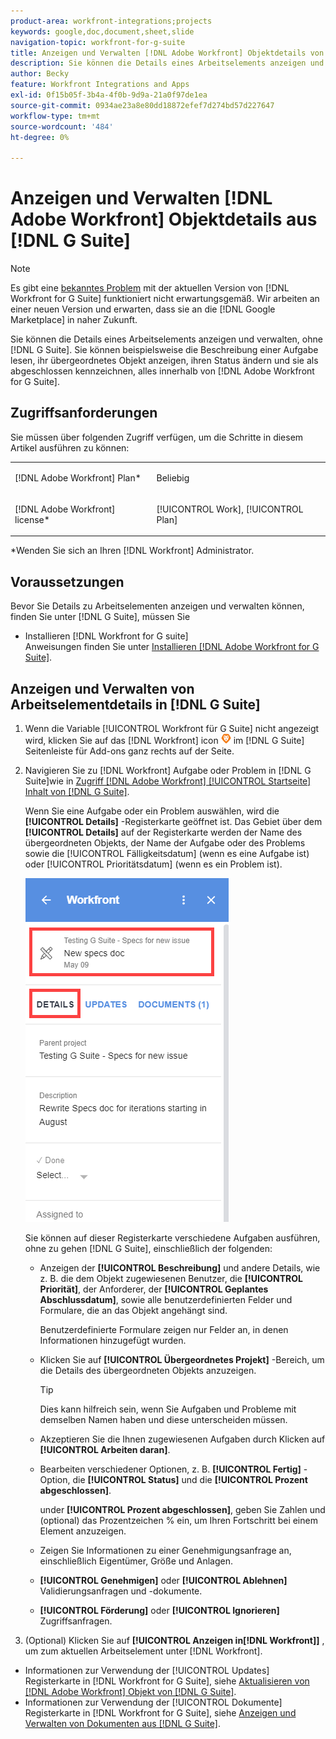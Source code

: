 ```yaml
---
product-area: workfront-integrations;projects
keywords: google,doc,document,sheet,slide
navigation-topic: workfront-for-g-suite
title: Anzeigen und Verwalten [!DNL Adobe Workfront] Objektdetails von G Suite
description: Sie können die Details eines Arbeitselements anzeigen und verwalten, ohne die G Suite verlassen zu müssen. Sie können beispielsweise die Beschreibung einer Aufgabe lesen, ihr übergeordnetes Objekt anzeigen, ihren Status ändern und sie als abgeschlossen kennzeichnen, alles innerhalb von [!DNL Adobe Workfront] für G Suite.
author: Becky
feature: Workfront Integrations and Apps
exl-id: 0f15b05f-3b4a-4f0b-9d9a-21a0f97de1ea
source-git-commit: 0934ae23a8e80dd18872efef7d274bd57d227647
workflow-type: tm+mt
source-wordcount: '484'
ht-degree: 0%

---
```


# Anzeigen und Verwalten [!DNL Adobe Workfront] Objektdetails aus [!DNL G Suite]

>[!NOTE]
>
>Es gibt eine [bekanntes Problem](https://experienceleague.adobe.com/docs/workfront-known-issues/issues/new-workfront-experience/wf-current/wf-integrations-error-when-opening-wf-for-gsuite.html?lang=en) mit der aktuellen Version von [!DNL Workfront for G Suite] funktioniert nicht erwartungsgemäß. Wir arbeiten an einer neuen Version und erwarten, dass sie an die [!DNL Google Marketplace] in naher Zukunft.

Sie können die Details eines Arbeitselements anzeigen und verwalten, ohne [!DNL G Suite]. Sie können beispielsweise die Beschreibung einer Aufgabe lesen, ihr übergeordnetes Objekt anzeigen, ihren Status ändern und sie als abgeschlossen kennzeichnen, alles innerhalb von [!DNL Adobe Workfront for G Suite].

## Zugriffsanforderungen

Sie müssen über folgenden Zugriff verfügen, um die Schritte in diesem Artikel ausführen zu können:

<table style="table-layout:auto"> 
 <col> 
 <col> 
 <tbody> 
  <tr> 
   <td role="rowheader">[!DNL Adobe Workfront] Plan*</td> 
   <td> <p>Beliebig</p> </td> 
  </tr> 
  <tr> 
   <td role="rowheader">[!DNL Adobe Workfront] license*</td> 
   <td> <p>[!UICONTROL Work], [!UICONTROL Plan]</p> </td> 
  </tr> 
</tbody> 
</table>

&#42;Wenden Sie sich an Ihren [!DNL Workfront] Administrator.

## Voraussetzungen

Bevor Sie Details zu Arbeitselementen anzeigen und verwalten können, finden Sie unter [!DNL G Suite], müssen Sie

* Installieren [!DNL Workfront for G suite]\
   Anweisungen finden Sie unter [Installieren [!DNL Adobe Workfront for G Suite]](../../workfront-integrations-and-apps/workfront-for-g-suite/install-workfront-for-gsuite.md).

## Anzeigen und Verwalten von Arbeitselementdetails in [!DNL G Suite]

1. Wenn die Variable [!UICONTROL Workfront für G Suite] nicht angezeigt wird, klicken Sie auf das [!DNL Workfront] icon ![](assets/wf-lion-icon.png) im [!DNL G Suite] Seitenleiste für Add-ons ganz rechts auf der Seite.
1. Navigieren Sie zu [!DNL Workfront] Aufgabe oder Problem in [!DNL G Suite]wie in [Zugriff [!DNL Adobe Workfront] [!UICONTROL Startseite] Inhalt von [!DNL G Suite]](../../workfront-integrations-and-apps/workfront-for-g-suite/access-wf-home-content-from-g-suite.md).

   Wenn Sie eine Aufgabe oder ein Problem auswählen, wird die **[!UICONTROL Details]** -Registerkarte geöffnet ist. Das Gebiet über dem **[!UICONTROL Details]** auf der Registerkarte werden der Name des übergeordneten Objekts, der Name der Aufgabe oder des Problems sowie die [!UICONTROL Fälligkeitsdatum] (wenn es eine Aufgabe ist) oder [!UICONTROL Prioritätsdatum] (wenn es ein Problem ist).

   ![](assets/details-tab.png)

   Sie können auf dieser Registerkarte verschiedene Aufgaben ausführen, ohne zu gehen [!DNL G Suite], einschließlich der folgenden:

   * Anzeigen der **[!UICONTROL Beschreibung]** und andere Details, wie z. B. die dem Objekt zugewiesenen Benutzer, die **[!UICONTROL Priorität]**, der Anforderer, der **[!UICONTROL Geplantes Abschlussdatum]**, sowie alle benutzerdefinierten Felder und Formulare, die an das Objekt angehängt sind.

      Benutzerdefinierte Formulare zeigen nur Felder an, in denen Informationen hinzugefügt wurden.

   * Klicken Sie auf **[!UICONTROL Übergeordnetes Projekt]** -Bereich, um die Details des übergeordneten Objekts anzuzeigen.

      >[!TIP]
      >
      >Dies kann hilfreich sein, wenn Sie Aufgaben und Probleme mit demselben Namen haben und diese unterscheiden müssen.

   * Akzeptieren Sie die Ihnen zugewiesenen Aufgaben durch Klicken auf **[!UICONTROL Arbeiten daran]**.
   * Bearbeiten verschiedener Optionen, z. B. **[!UICONTROL Fertig]** -Option, die **[!UICONTROL Status]** und die **[!UICONTROL Prozent abgeschlossen]**.

      under **[!UICONTROL Prozent abgeschlossen]**, geben Sie Zahlen und (optional) das Prozentzeichen % ein, um Ihren Fortschritt bei einem Element anzuzeigen.
   * Zeigen Sie Informationen zu einer Genehmigungsanfrage an, einschließlich Eigentümer, Größe und Anlagen.
   * **[!UICONTROL Genehmigen]** oder **[!UICONTROL Ablehnen]** Validierungsanfragen und -dokumente.

   * **[!UICONTROL Förderung]** oder **[!UICONTROL Ignorieren]** Zugriffsanfragen.

1. (Optional) Klicken Sie auf **[!UICONTROL Anzeigen in[!DNL Workfront]]** , um zum aktuellen Arbeitselement unter [!DNL Workfront].

* Informationen zur Verwendung der [!UICONTROL Updates] Registerkarte in [!DNL Workfront for G Suite], siehe [Aktualisieren von [!DNL Adobe Workfront] Objekt von [!DNL G Suite]](../../workfront-integrations-and-apps/workfront-for-g-suite/update-a-workfront-object-in-gsuite.md).
* Informationen zur Verwendung der [!UICONTROL Dokumente] Registerkarte in [!DNL Workfront for G Suite], siehe [Anzeigen und Verwalten von Dokumenten aus [!DNL G Suite]](../../workfront-integrations-and-apps/workfront-for-g-suite/view-and-manage-documents-in-gsuite.md).
